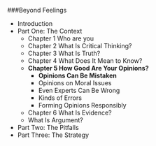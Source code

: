 ###Beyond Feelings
- Introduction
- Part One: The Context
  - Chapter 1 Who are you
  - Chapter 2 What Is Critical Thinking?
  - Chapter 3 What Is Truth?
  - Chapter 4 What Does It Mean to Know?
  - **Chapter 5 How Good Are Your Opinions?**
      - **Opinions Can Be Mistaken**
      - Opinions on Moral Issues
      - Even Experts Can Be Wrong
      - Kinds of Errors
      - Forming Opinions Responsibly
  - Chapter 6 What Is Evidence?
  - What Is Argument?
- Part Two: The Pitfalls
- Part Three: The Strategy





